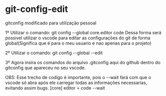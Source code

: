 # git-config-edit
gitconfig modificado para utilização pessoal

1º Utilizar o comando: git config --global core.editor code
Dessa forma será possivel utilizar o vscode para editar as configurações do git de forma global(Significa que é para o meu usuario e nao apenas para o projeto)

2º Utilizar o comando: git config --global --edit

3º Agora insira os comandos do arquivo .gitconfig aqui do github dentro do gitconfig que apareceu no seu vscode.



OBS: 
Esse trecho de codigo é importante, pois o --wait fará com que o vscode só abra após ele carregar todas as informações necessarias, evitando assim bugs.
[core]
	editor = code --wait
  

